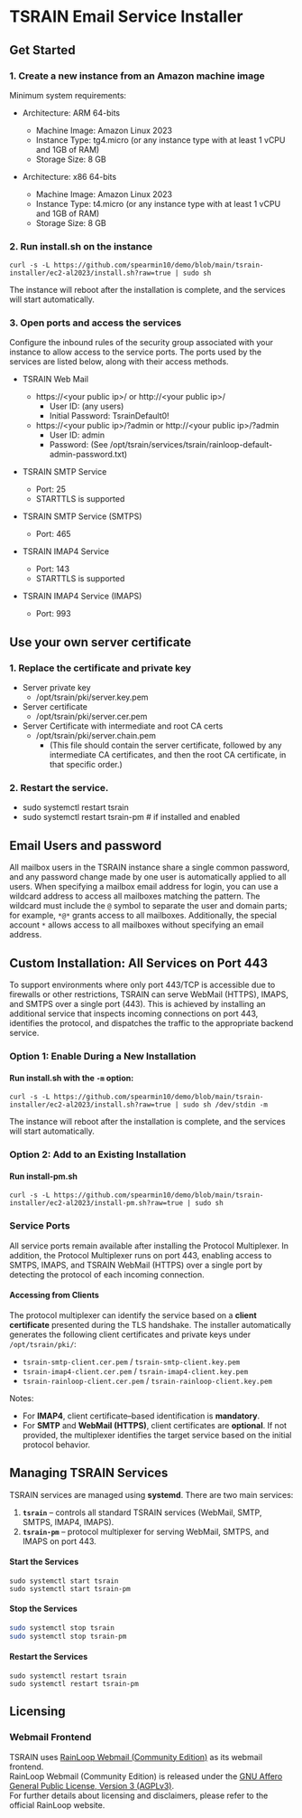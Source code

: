 TSRAIN Email Service Installer
===========

Get Started
----------

### 1. Create a new instance from an Amazon machine image
Minimum system requirements:
 - Architecture: ARM 64-bits
   - Machine Image: Amazon Linux 2023
   - Instance Type: tg4.micro (or any instance type with at least 1 vCPU and 1GB of RAM)
   - Storage Size: 8 GB

 - Architecture: x86 64-bits
   - Machine Image: Amazon Linux 2023
   - Instance Type: t4.micro (or any instance type with at least 1 vCPU and 1GB of RAM)
   - Storage Size: 8 GB

### 2. Run install.sh on the instance

```
curl -s -L https://github.com/spearmin10/demo/blob/main/tsrain-installer/ec2-al2023/install.sh?raw=true | sudo sh
```

The instance will reboot after the installation is complete, and the services will start automatically.

### 3. Open ports and access the services

Configure the inbound rules of the security group associated with your instance to allow access to the service ports. The ports used by the services are listed below, along with their access methods.

- TSRAIN Web Mail
  - https://&lt;your public ip&gt;/ or http://&lt;your public ip&gt;/
    - User ID: (any users)
    - Initial Password: TsrainDefault0!
  - https://&lt;your public ip&gt;/?admin or http://&lt;your public ip&gt;/?admin
    - User ID: admin
    - Password: (See /opt/tsrain/services/tsrain/rainloop-default-admin-password.txt)

- TSRAIN SMTP Service
  - Port: 25
  - STARTTLS is supported

- TSRAIN SMTP Service (SMTPS)
  - Port: 465

- TSRAIN IMAP4 Service
  - Port: 143
  - STARTTLS is supported

- TSRAIN IMAP4 Service (IMAPS)
  - Port: 993


Use your own server certificate
----------
### 1. Replace the certificate and private key
  - Server private key
    - /opt/tsrain/pki/server.key.pem
  - Server certificate
    - /opt/tsrain/pki/server.cer.pem
  - Server Certificate with intermediate and root CA certs
    - /opt/tsrain/pki/server.chain.pem
      - (This file should contain the server certificate, followed by any intermediate CA certificates, and then the root CA certificate, in that specific order.)

### 2. Restart the service.
  - sudo systemctl restart tsrain
  - sudo systemctl restart tsrain-pm   # if installed and enabled


Email Users and password
----------
All mailbox users in the TSRAIN instance share a single common password, and any password change made by one user is automatically applied to all users. When specifying a mailbox email address for login, you can use a wildcard address to access all mailboxes matching the pattern. The wildcard must include the `@` symbol to separate the user and domain parts; for example, `*@*` grants access to all mailboxes. Additionally, the special account `*` allows access to all mailboxes without specifying an email address.

Custom Installation: All Services on Port 443
----------
To support environments where only port 443/TCP is accessible due to firewalls or other restrictions, TSRAIN can serve WebMail (HTTPS), IMAPS, and SMTPS over a single port (443).
This is achieved by installing an additional service that inspects incoming connections on port 443, identifies the protocol, and dispatches the traffic to the appropriate backend service.

### Option 1: Enable During a New Installation
#### Run install.sh with the `-m` option:
```
curl -s -L https://github.com/spearmin10/demo/blob/main/tsrain-installer/ec2-al2023/install.sh?raw=true | sudo sh /dev/stdin -m
```

The instance will reboot after the installation is complete, and the services will start automatically.

### Option 2: Add to an Existing Installation
#### Run install-pm.sh
```
curl -s -L https://github.com/spearmin10/demo/blob/main/tsrain-installer/ec2-al2023/install-pm.sh?raw=true | sudo sh
```

### Service Ports

All service ports remain available after installing the Protocol Multiplexer.
In addition, the Protocol Multiplexer runs on port 443, enabling access to SMTPS, IMAPS, and TSRAIN WebMail (HTTPS) over a single port by detecting the protocol of each incoming connection.

#### Accessing from Clients
The protocol multiplexer can identify the service based on a **client certificate** presented during the TLS handshake.
The installer automatically generates the following client certificates and private keys under `/opt/tsrain/pki/`:

* `tsrain-smtp-client.cer.pem` / `tsrain-smtp-client.key.pem`
* `tsrain-imap4-client.cer.pem` / `tsrain-imap4-client.key.pem`
* `tsrain-rainloop-client.cer.pem` / `tsrain-rainloop-client.key.pem`

Notes:
* For **IMAP4**, client certificate–based identification is **mandatory**.
* For **SMTP** and **WebMail (HTTPS)**, client certificates are **optional**. If not provided, the multiplexer identifies the target service based on the initial protocol behavior.

Managing TSRAIN Services
----------
TSRAIN services are managed using **systemd**.
There are two main services:

1. **`tsrain`** – controls all standard TSRAIN services (WebMail, SMTP, SMTPS, IMAP4, IMAPS).
2. **`tsrain-pm`** – protocol multiplexer for serving WebMail, SMTPS, and IMAPS on port 443.

#### Start the Services
```
sudo systemctl start tsrain
sudo systemctl start tsrain-pm
```

#### Stop the Services

```bash
sudo systemctl stop tsrain
sudo systemctl stop tsrain-pm
```

#### Restart the Services
```
sudo systemctl restart tsrain
sudo systemctl restart tsrain-pm
```

Licensing
----------
### Webmail Frontend
TSRAIN uses [RainLoop Webmail (Community Edition)](https://www.rainloop.net/) as its webmail frontend.  
RainLoop Webmail (Community Edition) is released under the [GNU Affero General Public License, Version 3 (AGPLv3)](http://www.gnu.org/licenses/agpl-3.0.html).  
For further details about licensing and disclaimers, please refer to the official RainLoop website.




